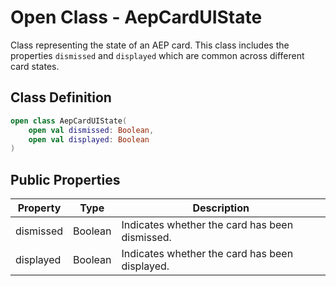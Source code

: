 # Open Class - AepCardUIState

Class representing the state of an AEP card. This class includes the properties `dismissed` and `displayed` which are common across different card states.
## Class Definition

```kotlin
open class AepCardUIState(
    open val dismissed: Boolean,
    open val displayed: Boolean
)
```

## Public Properties

| Property  | Type    | Description                                    |
| --------- | ------- | ---------------------------------------------- |
| dismissed | Boolean | Indicates whether the card has been dismissed. |
| displayed | Boolean | Indicates whether the card has been displayed. |
